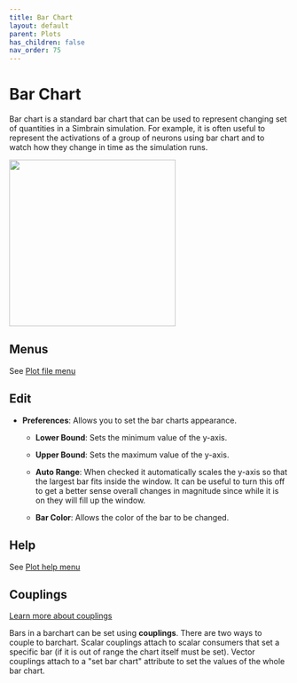 ```yaml
---
title: Bar Chart
layout: default
parent: Plots
has_children: false
nav_order: 75
---
```


# Bar Chart

Bar chart is a standard bar chart that can be used to represent changing set of quantities in a Simbrain simulation. For example, it is often useful to represent the activations of a group of neurons using bar chart and to watch how they change in time as the simulation runs.

<img src="/assets/images/barChartBlank.png" style="width:300px;"/>

## Menus

See [Plot file menu](index.html#file)

## Edit

- **Preferences**: Allows you to set the bar charts appearance.

    - **Lower Bound**: Sets the minimum value of the y-axis.

    - **Upper Bound**: Sets the maximum value of the y-axis.

    - **Auto Range**: When checked it automatically scales the y-axis so that the largest bar fits inside the window. It can be useful to turn this off to get a better sense overall changes in magnitude since while it is on they will fill up the window.

    - **Bar Color**: Allows the color of the bar to be changed.

## Help

See [Plot help menu](index.html#help)

## Couplings
<a href="/simbraindocs/src/docs/workspace/couplings.md">Learn more about couplings</a>

Bars in a barchart can be set using **couplings**. There are two ways to couple to barchart. Scalar couplings attach to scalar consumers that set a specific bar (if it is out of range the chart itself must be set). Vector couplings attach to a "set bar chart" attribute to set the values of the whole bar chart.